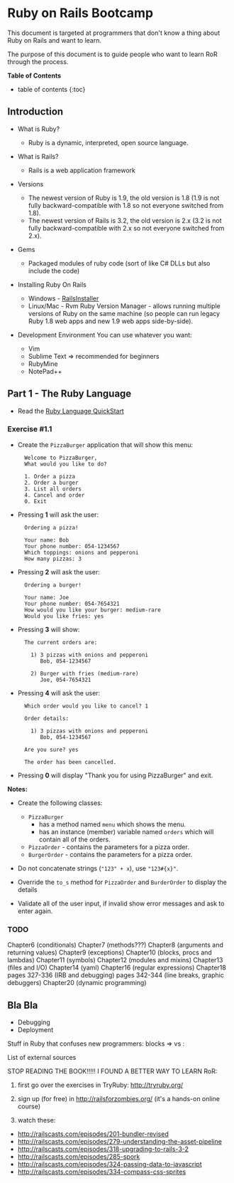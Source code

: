 Ruby on Rails Bootcamp
======================

This document is targeted at programmers that don't know a thing about Ruby on Rails 
and want to learn.

The purpose of this document is to guide people who want to learn RoR through the process.

**Table of Contents**

* table of contents
{:toc}

Introduction
------------

* What is Ruby? 
  * Ruby is a dynamic, interpreted, open source language.

* What is Rails?
  * Rails is a web application framework

* Versions
  * The newest version of Ruby is 1.9, the old version is 1.8 
    (1.9 is not fully backward-compatible with 1.8 so not everyone switched from 1.8).
  * The newest version of Rails is 3.2, the old version is 2.x
    (3.2 is not fully backward-compatible with 2.x so not everyone switched from 2.x).

* Gems
  * Packaged modules of ruby code (sort of like C# DLLs but also include the code)

* Installing Ruby On Rails
  * Windows - [RailsInstaller](http://railsinstaller.org/)
  * Linux/Mac - Rvm
    Ruby Version Manager - allows running multiple versions of Ruby on the same machine
    (so people can run legacy Ruby 1.8 web apps and new 1.9 web apps side-by-side).

* Development Environment
  You can use whatever you want:
  * Vim
  * Sublime Text => recommended for beginners
  * RubyMine
  * NotePad++


Part 1 - The Ruby Language
------------------------------

* Read the [Ruby Language QuickStart](http://www.ruby-lang.org/en/documentation/quickstart)

### Exercise #1.1

* Create the `PizzaBurger` application that will show this menu:

        Welcome to PizzaBurger,
        What would you like to do?

        1. Order a pizza
        2. Order a burger
        3. List all orders
        4. Cancel and order
        0. Exit

* Pressing **1** will ask the user:

        Ordering a pizza!

        Your name: Bob
        Your phone number: 054-1234567
        Which toppings: onions and pepperoni
        How many pizzas: 3

* Pressing **2** will ask the user:

        Ordering a burger!

        Your name: Joe
        Your phone number: 054-7654321
        How would you like your burger: medium-rare
        Would you like fries: yes
      
* Pressing **3** will show:
        
        The current orders are:
        
          1) 3 pizzas with onions and pepperoni
             Bob, 054-1234567

          2) Burger with fries (medium-rare)
             Joe, 054-7654321

* Pressing **4** will ask the user:
        
        Which order would you like to cancel? 1

        Order details:

          1) 3 pizzas with onions and pepperoni
             Bob, 054-1234567

        Are you sure? yes

        The order has been cancelled.
      
* Pressing **0** will display "Thank you for using PizzaBurger" and exit.

**Notes:**

* Create the following classes:
  * `PizzaBurger`
      * has a method named `menu` which shows the menu.
      * has an instance (member) variable named `orders` which will contain all of the orders.
  * `PizzaOrder` - contains the parameters for a pizza order.
  * `BurgerOrder` - contains the parameters for a pizza order.

* Do not concatenate strings (`"123" + x`), use `"123#{x}"`.
* Override the `to_s` method for `PizzaOrder` and `BurderOrder` to display the details
* Validate all of the user input, if invalid show error messages and ask to enter again.


### TODO


Chapter6 (conditionals)
Chapter7 (methods???)
Chapter8 (arguments and returning values)
Chapter9 (exceptions)
Chapter10 (blocks, procs and lambdas)
Chapter11 (symbols)
Chapter12 (modules and mixins)
Chapter13 (files and I/O)
Chapter14 (yaml)
Chapter16 (regular expressions)
Chapter18
  pages 327-336 (IRB and debugging)
  pages 342-344 (line breaks, graphic debuggers)
Chapter20 (dynamic programming)


Bla Bla
-------

* Debugging
* Deployment

Stuff in Ruby that confuses new programmers:
  blocks
  => vs :


List of external sources

STOP READING THE BOOK!!!!! I FOUND A BETTER WAY TO LEARN RoR:
1. first go over the exercises in TryRuby: http://tryruby.org/
2. sign up (for free) in http://railsforzombies.org/ (it's a hands-on online course)

3. watch these:
  - http://railscasts.com/episodes/201-bundler-revised
  - http://railscasts.com/episodes/279-understanding-the-asset-pipeline
  - http://railscasts.com/episodes/318-upgrading-to-rails-3-2
  - http://railscasts.com/episodes/285-spork
  - http://railscasts.com/episodes/324-passing-data-to-javascript
  - http://railscasts.com/episodes/334-compass-css-sprites
